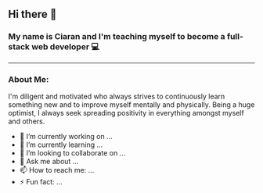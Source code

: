 ## Hi there 👋
### My name is Ciaran and I'm teaching myself to become a full-stack web developer 💻
-----------------
### About Me:
I'm diligent and motivated who always strives to continuously learn something new and to improve myself mentally and physically. Being a huge optimist, I always seek spreading positivity in everything amongst myself and others.

- 🔭 I’m currently working on ...
- 🌱 I’m currently learning ...
- 👯 I’m looking to collaborate on ...
- 💬 Ask me about ...
- 📫 How to reach me: ...
- ⚡ Fun fact: ...
